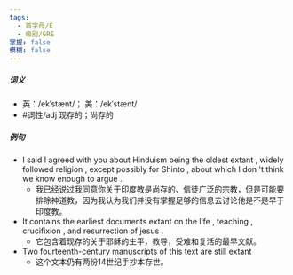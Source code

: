 ```yaml
---
tags:
  - 首字母/E
  - 级别/GRE
掌握: false
模糊: false
---
```

##### 词义
- 英：/ekˈstænt/； 美：/ekˈstænt/
- #词性/adj  现存的；尚存的
##### 例句
- I said I agreed with you about Hinduism being the oldest extant , widely followed religion , except possibly for Shinto , about which I don 't think we know enough to argue .
	- 我已经说过我同意你关于印度教是尚存的、信徒广泛的宗教，但是可能要排除神道教，因为我认为我们并没有掌握足够的信息去讨论他是不是早于印度教。
- It contains the earliest documents extant on the life , teaching , crucifixion , and resurrection of jesus .
	- 它包含着现存的关于耶稣的生平，教导，受难和复活的最早文献。
- Two fourteenth-century manuscripts of this text are still extant
	- 这个文本仍有两份14世纪手抄本存世。
